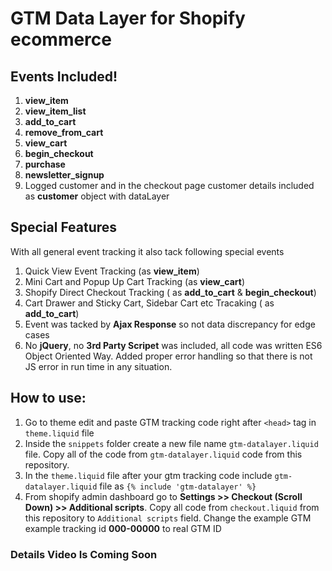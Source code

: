 # GTM Data Layer for Shopify ecommerce
## Events Included! ##
1. **view_item**
2. **view_item_list**
3. **add_to_cart**
4. **remove_from_cart**
5. **view_cart**
6. **begin_checkout**
7. **purchase**
8. **newsletter_signup**
9. Logged customer and in the checkout page customer details included as **customer** object with dataLayer

## Special Features ##
With all general event tracking it also tack following special events 
1. Quick View Event Tracking (as **view_item**)
2. Mini Cart and Popup Up Cart Tracking (as **view_cart**)
3. Shopify Direct Checkout Tracking ( as **add_to_cart** & **begin_checkout**)
4. Cart Drawer and Sticky Cart, Sidebar Cart etc Tracaking ( as **add_to_cart**)
5. Event was tacked by **Ajax Response** so not data discrepancy for edge cases
6. No **jQuery**, no **3rd Party Scripet** was included, all code was written ES6 Object Oriented Way. Added proper error handling so that there is not JS error in run time in any situation.

## How to use: 
1. Go to theme edit and paste GTM tracking code right after `<head>` tag in `theme.liquid` file
2. Inside the `snippets` folder create a new file name `gtm-datalayer.liquid` file. Copy all of the code from `gtm-datalayer.liquid` code from this repository.
3. In the `theme.liquid` file after your gtm tracking code include `gtm-datalayer.liquid` file as `{% include 'gtm-datalayer' %}`
4. From shopify admin dashboard go to **Settings >> Checkout (Scroll Down) >> Additional scripts**. Copy all code from `checkout.liquid` from this repository to  `Additional scripts` field. Change the example GTM example tracking id **000-00000** to real GTM ID

### Details Video Is Coming Soon 
